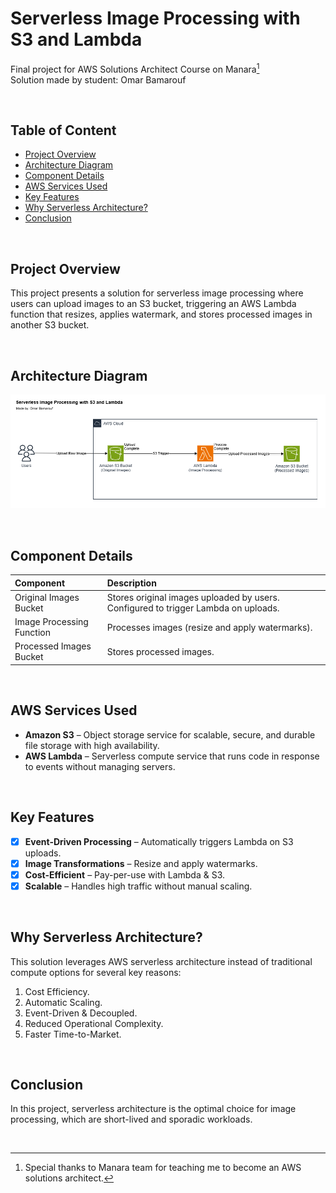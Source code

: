 # Serverless Image Processing with S3 and Lambda
Final project for AWS Solutions Architect Course on Manara[^1]  
Solution made by student: Omar Bamarouf

<br />

## Table of Content
- [Project Overview](#project-overview)
- [Architecture Diagram](#architecture-diagram)
- [Component Details](#component-details)
- [AWS Services Used](#aws-services-used)
- [Key Features](#key-features)
- [Why Serverless Architecture?](#why-serverless-architecture)
- [Conclusion](#conclusion)

<br />

## Project Overview
This project presents a solution for serverless image processing where users can upload images to an S3 bucket, triggering an AWS Lambda function that resizes, applies watermark, and stores processed images in another S3 bucket.

<br />

## Architecture Diagram
![Architecture Diagram](architecture-diagram.png)

<br />

## Component Details
| Component | Description |
| :--- | :--- |
| Original Images Bucket | Stores original images uploaded by users. Configured to trigger Lambda on uploads. |
| Image Processing Function | Processes images (resize and apply watermarks). |
| Processed Images Bucket | Stores processed images. |

<br />

## AWS Services Used
- **Amazon S3** – Object storage service for scalable, secure, and durable file storage with high availability.
- **AWS Lambda** – Serverless compute service that runs code in response to events without managing servers.

<br />

## Key Features
- [x] **Event-Driven Processing** – Automatically triggers Lambda on S3 uploads.
- [x] **Image Transformations** – Resize and apply watermarks.
- [x] **Cost-Efficient** – Pay-per-use with Lambda & S3.
- [x] **Scalable** – Handles high traffic without manual scaling.

<br />

## Why Serverless Architecture?
This solution leverages AWS serverless architecture instead of traditional compute options for several key reasons:
1. Cost Efficiency.
2. Automatic Scaling.
3. Event-Driven & Decoupled.
4. Reduced Operational Complexity.
5. Faster Time-to-Market.

<br />

## Conclusion
In this project, serverless architecture is the optimal choice for image processing, which are short-lived and sporadic workloads.

<br />

[^1]: Special thanks to Manara team for teaching me to become an AWS solutions architect.
